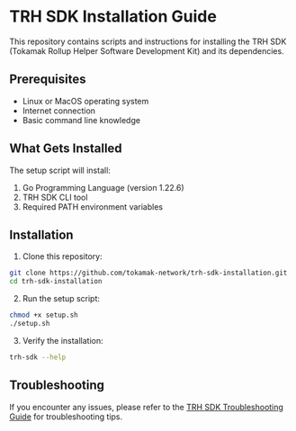 # TRH SDK Installation Guide

This repository contains scripts and instructions for installing the TRH SDK (Tokamak Rollup Helper Software Development Kit) and its dependencies.

## Prerequisites

- Linux or MacOS operating system
- Internet connection
- Basic command line knowledge

## What Gets Installed

The setup script will install:

1. Go Programming Language (version 1.22.6)
2. TRH SDK CLI tool
3. Required PATH environment variables

## Installation

1. Clone this repository:

```bash
git clone https://github.com/tokamak-network/trh-sdk-installation.git
cd trh-sdk-installation
```

2. Run the setup script:

```bash
chmod +x setup.sh
./setup.sh
```

3. Verify the installation:

```bash
trh-sdk --help
```

## Troubleshooting

If you encounter any issues, please refer to the [TRH SDK Troubleshooting Guide](https://www.notion.so/tokamak/Troubleshooting-Guide-19fd96a400a38007bc76e36993b9582b) for troubleshooting tips.
